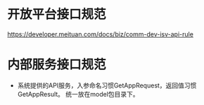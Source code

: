 # 开放平台接口规范
https://developer.meituan.com/docs/biz/comm-dev-isv-api-rule

# 内部服务接口规范

- 系统提供的API服务，入参命名习惯GetAppRequest，返回值习惯GetAppResult。 统一放在model包目录下。
